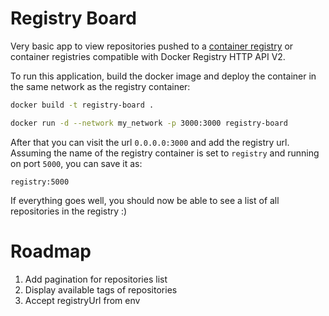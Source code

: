 # Registry Board

Very basic app to view repositories pushed to a
[container registry](https://hub.docker.com/_/registry) or container registries
compatible with Docker Registry HTTP API V2.

To run this application, build the docker image and deploy the container in the
same network as the registry container:

```bash
docker build -t registry-board .
```

```bash
docker run -d --network my_network -p 3000:3000 registry-board
```

After that you can visit the url `0.0.0.0:3000` and add the registry url.
Assuming the name of the registry container is set to `registry` and running on
port `5000`, you can save it as:

```
registry:5000
```

If everything goes well, you should now be able to see a list of all
repositories in the registry :)

# Roadmap

1. Add pagination for repositories list
2. Display available tags of repositories
3. Accept registryUrl from env
